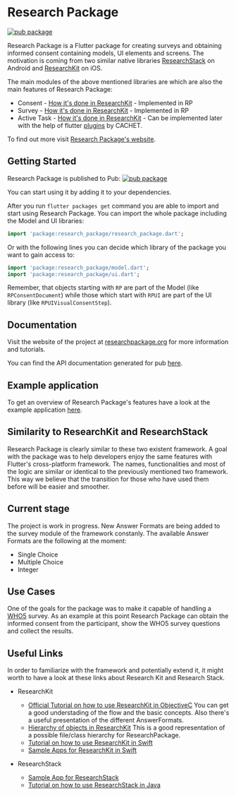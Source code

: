 # Research Package
[![pub package](https://img.shields.io/pub/v/research_package.svg)](https://pub.dartlang.org/packages/research_package)

Research Package is a Flutter package for creating surveys and obtaining informed consent containing models, UI elements and screens. 
The motivation is coming from two similar native libraries [ResearchStack](http://researchstack.org/) on Android and [ResearchKit](http://researchkit.org/) on iOS.

The main modules of the above mentioned libraries are which are also the main features of Research Package:
- Consent - [How it's done in ResearchKit](http://researchkit.org/docs/docs/InformedConsent/InformedConsent.html) - Implemented in RP
- Survey - [How it's done in ResearchKit](http://researchkit.org/docs/docs/Survey/CreatingSurveys.html) - Implemented in RP
- Active Task - [How it's done in ResearchKit](http://researchkit.org/docs/docs/ActiveTasks/ActiveTasks.html) - Can be implemented later with the help of flutter [plugins](https://github.com/cph-cachet/flutter-plugins) by CACHET.

To find out more visit [Research Package's website](http://researchpackage.org).
  
## Getting Started

Research Package is published to Pub: [![pub package](https://img.shields.io/pub/v/research_package.svg)](https://pub.dartlang.org/packages/research_package) 

You can start using it by adding it to your dependencies.

After you run `flutter packages get` command you are able to import and start using Research Package. 
You can import the whole package including the Model and UI libraries:

```dart
import 'package:research_package/research_package.dart';
```

Or with the following lines you can decide which library of the package you want to gain access to:

``` dart
import 'package:research_package/model.dart';
import 'package:research_package/ui.dart';
```

Remember, that objects starting with `RP` are part of the Model (like `RPConsentDocument`) while those which start with `RPUI` are part of the UI library (like `RPUIVisualConsentStep`).

## Documentation

Visit the website of the project at [researchpackage.org](researchpackage.org) for more information and tutorials.

You can find the API documentation generated for pub [here](https://pub.dev/documentation/research_package/latest/).

## Example application

To get an overview of Research Package's features have a look at the example application [here](https://pub.dev/packages/research_package#-example-tab-).

## Similarity to ResearchKit and ResearchStack

Research Package is clearly similar to these two existent framework. A goal with the package was to help developers enjoy the same features with Flutter's cross-platform framework. 
The names, functionalities and most of the logic are similar or identical to the previously mentioned two framework. This way we believe that the transition for those who have used them before will be easier and smoother.

## Current stage

The project is work in progress. New Answer Formats are being added to the survey module of the framework constanly. 
The available Answer Formats are the following at the moment:
- Single Choice
- Multiple Choice
- Integer

## Use Cases

One of the goals for the package was to make it capable of handling a [WHO5](https://www.psykiatri-regionh.dk/who-5/Documents/WHO5_English.pdf) survey. As an example at this point Research Package can obtain the informed consent from the participant, show the WHO5 survey questions and collect the results.


## Useful Links
In order to familiarize with the framework and potentially extend it, it might worth to have a look at these links about Research Kit and Research Stack.  

- ResearchKit
  - [Official Tutorial on how to use ResearchKit in ObjectiveC](http://researchkit.org/docs/docs/Survey/CreatingSurveys.html)
You can get a good understading of the flow and the basic concepts.
Also there's a useful presentation of the different AnswerFormats.
  - [Hierarchy of objects in ResearchKit](http://researchkit.org/docs/hierarchy.html)
This is a good representation of a possible file/class hierarchy for ResearchPackage.
  - [Tutorial on how to use ResearchKit in Swift](https://www.raywenderlich.com/1820-researchkit-tutorial-with-swift-getting-started)
  - [Sample Apps for ResearchKit in Swift](https://github.com/ResearchKit/ResearchKit/tree/master/samples)

- ResearchStack
  - [Sample App for ResearchStack](https://github.com/ResearchStack/SampleApp)
  - [Tutorial on how to use ResearchStack in Java](https://www.raywenderlich.com/637-researchstack-tutorial-getting-started)
